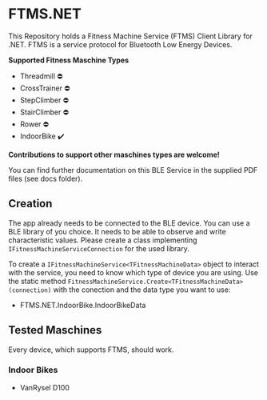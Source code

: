 # FTMS.NET

This Repository holds a Fitness Machine Service (FTMS) Client Library for .NET.
FTMS is a service protocol for Bluetooth Low Energy Devices.

**Supported Fitness Maschine Types**

- Threadmill   :no_entry:
- CrossTrainer :no_entry:
- StepClimber  :no_entry:
- StairClimber :no_entry:
- Rower        :no_entry:
- IndoorBike   :heavy_check_mark:

**Contributions to support other maschines types are welcome!**

You can find further documentation on this BLE Service in the supplied PDF files (see docs folder).

## Creation

The app already needs to be connected to the BLE device. You can use a BLE library of you choice.
It needs to be able to observe and write characteristic values. Please create a class implementing `IFitnessMachineServiceConnection` for the used library.

To create a `IFitnessMachineService<TFitnessMachineData>` object to interact with the service, you need to know which type of device you are using.
Use the static method `FitnessMachineService.Create<TFitnessMachineData>(connection)` with the conection and the data type you want to use:
- FTMS.NET.IndoorBike.IndoorBikeData


## Tested Maschines

Every device, which supports FTMS, should work.

### Indoor Bikes

- VanRysel D100